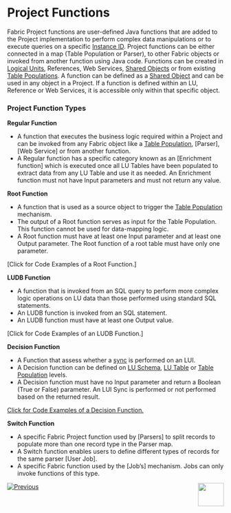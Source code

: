 # Project Functions

Fabric Project functions are user-defined Java functions that are added to the Project implementation to perform complex data manipulations or to execute queries on a specific [Instance ID](https://github.com/k2view-academy/K2View-Academy/blob/master/articles/01_fabric_overview/02_fabric_glossary.md#instance-id). Project functions can be either connected in a map (Table Population or Parser), to other Fabric objects or invoked from another function using Java code.
Functions can be created in [Logical Units](https://github.com/k2view-academy/K2View-Academy/blob/master/articles/03_logical_units/01_LU_overview.md), References, Web Services, [Shared Objects](https://github.com/k2view-academy/K2View-Academy/blob/master/articles/04_fabric_studio/12_shared_objects.md) or from existing [Table Populations](https://github.com/k2view-academy/K2View-Academy/blob/master/articles/07_table_population/01_table_population_overview.md). A function can be defined as a [Shared Object](https://github.com/k2view-academy/K2View-Academy/blob/master/articles/04_fabric_studio/12_shared_objects.md) and can be used in any object in a Project. If a function is defined within an LU, Reference or Web Services, it is accessible only within that specific object.

### Project Function Types

**Regular Function**
*	A function that executes the business logic required within a Project and can be invoked from any Fabric object like a [Table Population](https://github.com/k2view-academy/K2View-Academy/blob/master/articles/07_table_population/01_table_population_overview.md), [Parser], [Web Service] or from another function. 
*	A Regular function has a specific category known as an [Enrichment function] which is executed once all LU Tables have been populated to extract data from any LU Table and use it as needed. An Enrichment function must not have Input parameters and must not return any value.

**Root Function**  
*	A function that is used as a source object to trigger the [Table Population](https://github.com/k2view-academy/K2View-Academy/blob/master/articles/07_table_population/02_source_object_types.md) mechanism.
*	The output of a Root function serves as input for the Table Population. This function cannot be used for data-mapping logic.
*	A Root function must have at least one Input parameter and at least one Output parameter. The Root function of a root table must have only one parameter.

[Click for Code Examples of a Root Function.]

**LUDB Function** 
*	A function that is invoked from an SQL query to perform more complex logic operations on LU data than those performed using standard SQL statements.
*	An LUDB function is invoked from an SQL statement.
*	An LUDB function must have at least one Output value.

[Click for Code Examples of an LUDB Function.]

**Decision Function**  
*	A Function that assess whether a [sync](https://github.com/k2view-academy/K2View-Academy/blob/master/articles/01_fabric_overview/02_fabric_glossary.md#sync) is performed on an LUI. 
*	A Decision function can be defined on [LU Schema](https://github.com/k2view-academy/K2View-Academy/blob/master/articles/03_logical_units/03_LU_schema_window.md), [LU Table](https://github.com/k2view-academy/K2View-Academy/blob/master/articles/06_LU_tables/01_LU_tables_overview.md) or [Table Population](https://github.com/k2view-academy/K2View-Academy/blob/master/articles/07_table_population/01_table_population_overview.md) levels. 
*	A Decision function must have no Input parameter and return a Boolean (True or False) parameter. An LUI Sync is performed or not performed based on the returned result. 

[Click for Code Examples of a Decision Function.](https://github.com/k2view-academy/K2View-Academy/blob/master/articles/14_sync_LU_instance/06_sync_decision_functions_recommendations.md)

**Switch Function**
*	A specific Fabric Project function used by [Parsers] to split records to populate more than one record type in the Parser map.
*	A Switch function enables users to define different types of records for the same parser [User Job]. 
* A specific Fabric function used by the [Job’s] mechanism. Jobs can only invoke functions of this type.

[![Previous](https://github.com/k2view-academy/K2View-Academy/blob/master/articles/images/Previous.png)](https://github.com/k2view-academy/K2View-Academy/blob/master/articles/07_table_population/07_fabric_built_in_functions.md)[<img align="right" width="60" height="54" src="https://github.com/k2view-academy/K2View-Academy/blob/master/articles/images/Next.png">](https://github.com/k2view-academy/K2View-Academy/blob/master/articles/07_table_population/09_creating_an_LUDB_function.md)
